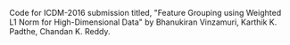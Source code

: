 Code for ICDM-2016 submission titled, "Feature Grouping using Weighted L1 Norm for High-Dimensional Data" by Bhanukiran Vinzamuri, Karthik K. Padthe, Chandan K. Reddy.
